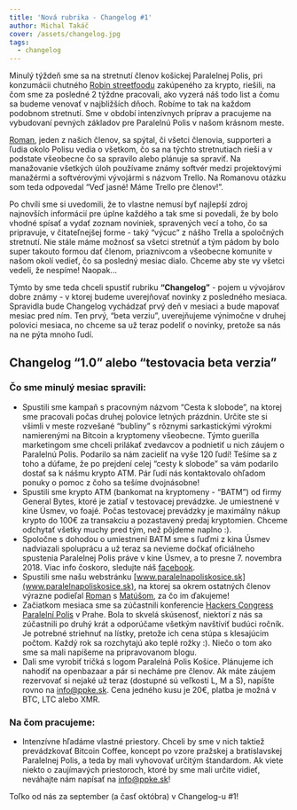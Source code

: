 ```yaml
---
title: 'Nová rubrika - Changelog #1'
author: Michal Takáč
cover: /assets/changelog.jpg
tags:
  - changelog
---
```

Minulý týždeň sme sa na stretnutí členov košickej Paralelnej Polis, pri konzumácii chutného [Robin streetfoodu](https://www.facebook.com/RobinStreetFoodKE/) zakúpeného za krypto, riešili, na čom sme za posledné 2 týždne pracovali, ako vyzerá náš todo list a čomu sa budeme venovať v najbližších dňoch. Robíme to tak na každom podobnom stretnutí. Sme v období intenzívnych príprav a pracujeme na vybudovaní pevných základov pre Paralelnú Polis v našom krásnom meste.

[Roman](https://romanvesely.com/), jeden z našich členov, sa spýtal, či všetci členovia, supporteri a ľudia okolo Polisu vedia o všetkom, čo sa na týchto stretnutiach rieši a v podstate všeobecne čo sa spravilo alebo plánuje sa spraviť. Na manažovanie všetkých úloh používame známy softvér medzi projektovými manažérmi a softvérovými vývojármi s názvom Trello. Na Romanovu otázku som teda odpovedal “Veď jasné! Máme Trello pre členov!”.

Po chvíli sme si uvedomili, že to vlastne nemusí byť najlepší zdroj najnovších informácií pre úplne každého a tak sme si povedali, že by bolo vhodné spísať a vydať zoznam noviniek, spravených vecí a toho, čo sa pripravuje, v čitateľnejšej forme - taký “výcuc” z nášho Trella a spoločných stretnutí. Nie stále máme možnosť sa všetci stretnúť a tým pádom by bolo super takouto formou dať členom, priaznivcom a všeobecne komunite v našom okolí vedieť, čo sa posledný mesiac dialo. Chceme aby ste vy všetci vedeli, že nespíme! Naopak...

Týmto by sme teda chceli spustiť rubriku **“Changelog”** - pojem u vývojárov dobre známy - v ktorej budeme uverejňovať novinky z posledného mesiaca. Spravidla bude Changelog vychádzať prvý deň v mesiaci a bude mapovať mesiac pred ním. Ten prvý, “beta verziu”, uverejňujeme výnimočne v druhej polovici mesiaca, no chceme sa už teraz podeliť o novinky, pretože sa nás na ne pýta mnoho ľudí.

## Changelog “1.0” alebo “testovacia beta verzia”

### Čo sme minulý mesiac spravili:

- Spustili sme kampaň s pracovným názvom “Cesta k slobode”, na ktorej sme pracovali počas druhej polovice letných prázdnin. Určite ste si všimli v meste rozvešané “bubliny” s rôznymi sarkastickými výrokmi namierenými na Bitcoin a kryptomeny všeobecne. Týmto guerilla marketingom sme chceli prilákať zvedavcov a podnietiť u nich záujem o Paralelnú Polis. Podarilo sa nám zacieliť na vyše 120 ľudí! Tešíme sa z toho a dúfame, že po prejdení celej “cesty k slobode” sa vám podarilo dostať sa k nášmu krypto ATM. Pár ľudí nás kontaktovalo ohľadom ponuky o pomoc z čoho sa tešíme dvojnásobne!
- Spustili sme krypto ATM (bankomat na kryptomeny - “BATM”) od firmy General Bytes, ktoré je zatiaľ v testovacej prevádzke. Je umiestnené v kine Úsmev, vo foajé. Počas testovacej prevádzky je maximálny nákup krypto do 100€ za transakciu a pozastavený predaj kryptomien. Chceme odchytať všetky muchy pred tým, než pôjdeme naplno :).
- Spoločne s dohodou o umiestnení BATM sme s ľuďmi z kina Úsmev nadviazali spoluprácu a už teraz sa nevieme dočkať oficiálneho spustenia Paralelnej Polis práve v kine Úsmev, a to presne 7. novembra 2018. Viac info čoskoro, sledujte náš [facebook](https://www.facebook.com/paralelnapoliske/).
- Spustili sme našu webstránku [www.paralelnapoliskosice.sk](www.paralelnapoliskosice.sk), na ktorej sa okrem ostatných členov výrazne podieľal [Roman](https://romanvesely.com/) s [Matúšom](https://www.matusdesign.com/), za čo im ďakujeme!
- Začiatkom mesiaca sme sa zúčastnili konferencie [Hackers Congress Paralelní Polis](https://neworder.hcpp.cz/) v Prahe. Bola to skvelá skúsenosť, niektorí z nás sa zúčastnili po druhý krát a odporúčame všetkým navštíviť budúci ročník. Je potrebné striehnuť na lístky, pretože ich cena stúpa s klesajúcim počtom. Každý rok sa rozchytajú ako teplé rožky :). Niečo o tom ako sme sa mali napíšeme na pripravovanom blogu.
- Dali sme vyrobiť tričká s logom Paralelná Polis Košice. Plánujeme ich nahodiť na openbazaar a pár si necháme pre členov. Ak máte záujem rezervovať si nejaké už teraz (dostupné sú veľkosti L, M a S), napíšte rovno na [info@ppke.sk](mailto:info@ppke.sk). Cena jedného kusu je 20€, platba je možná v BTC, LTC alebo XMR.

### Na čom pracujeme:

- Intenzívne hľadáme vlastné priestory. Chceli by sme v nich taktiež prevádzkovať Bitcoin Coffee, koncept po vzore pražskej a bratislavskej Paralelnej Polis, a teda by mali vyhovovať určitým štandardom. Ak viete niekto o zaujímavých priestoroch, ktoré by sme mali určite vidieť, neváhajte nám napísať na [info@ppke.sk](mailto:info@ppke.sk)!

Toľko od nás za september (a časť októbra) v Changelog-u #1!
